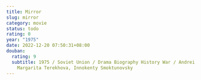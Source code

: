 ```yaml
---
title: Mirror
slug: mirror
category: movie
status: todo
rating: 0
year: "1975"
date: 2022-12-20 07:50:31+08:00
douban:
  rating: 9
  subtitle: 1975 / Soviet Union / Drama Biography History War / Andrei Tarkovsky /
    Margarita Terekhova, Innokenty Smoktunovsky
---
```



